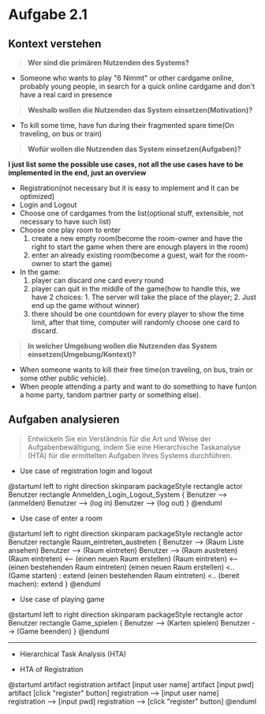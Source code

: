 # Aufgabe 2.1

## Kontext verstehen

> **Wer sind die primären Nutzenden des Systems?**

- Someone who wants to play "6 Nimmt" or other cardgame online, probably young people, in search for a quick online cardgame and don't have a real card in presence

> **Weshalb wollen die Nutzenden das System einsetzen(Motivation)?**

- To kill some time, have fun during their fragmented spare time(On traveling, on bus or train)

> **Wofür wollen die Nutzenden das System einsetzen(Aufgaben)?**

**I just list some the possible use cases, not all the use cases have to be implemented in the end, just an overview**

- Registration(not necessary but it is easy to implement and it can be optimized)
- Login and Logout
- Choose one of cardgames from the list(optional stuff, extensible, not necessary to have such list)
- Choose one play room to enter
	1. create a new empty room(become the room-owner and have the right to start the game when there are enough players in the room)
	2. enter an already existing room(become a guest, wait for the room-owner to start the game)
- In the game:
	1. player can discard one card every round
	2. player can quit in the middle of the game(how to handle this, we have 2 choices: 1. The server will take the place of the player; 2. Just end up the game without winner)
	3. there should be one countdown for every player to show the time limit, after that time, computer will randomly choose one card to discard.

> **In welcher Umgebung wollen die Nutzenden das System einsetzen(Umgebung/Kontext)?**

- When someone wants to kill their free time(on traveling, on bus, train or some other public vehicle).
- When people attending a party and want to do something to have fun(on a home party, tandom partner party or something else).

## Aufgaben analysieren

> Entwickeln Sie ein Verständnis für die Art und Weise der Aufgabenbewältigung, indem Sie eine Hierarchische Taskanalyse (HTA) für die ermittelten Aufgaben Ihres Systems durchführen.

- Use case of registration login and logout

@startuml
left to right direction
skinparam packageStyle rectangle
actor Benutzer
rectangle Anmelden_Login_Logout_System {
	Benutzer --> (anmelden)
	Benutzer --> (log in)
	Benutzer --> (log out)
}
@enduml

- Use case of enter a room

@startuml
left to right direction
skinparam packageStyle rectangle
actor Benutzer
rectangle Raum_eintreten_austreten {
	Benutzer --> (Raum Liste ansehen)
	Benutzer --> (Raum eintreten)
	Benutzer --> (Raum austreten)
	(Raum eintreten) <-- (einen neuen Raum erstellen) 
	(Raum eintreten) <-- (einen bestehenden Raum eintreten)
	(einen neuen Raum erstellen) <.. (Game starten) : extend
	(einen bestehenden Raum eintreten) <.. (bereit machen): extend
}
@enduml

- Use case of playing game

@startuml
left to right direction
skinparam packageStyle rectangle
actor Benutzer
rectangle Game_spielen {
	Benutzer --> (Karten spielen)
	Benutzer --> (Game beenden)
}
@enduml

---

- Hierarchical Task Analysis (HTA)

- HTA of Registration

@startuml
artifact registration
artifact [input user name]
artifact [input pwd]
artifact [click "register" button]
registration --> [input user name]
registration --> [input pwd]
registration --> [click "register" button]
@enduml

